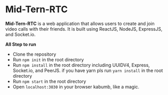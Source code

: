 # Mid-Tern-RTC

**Mid-Tern-RTC** is a web application that allows users to create and join video calls with their friends. It is built using ReactJS, NodeJS, ExpressJS, and Socket.io.

**All Step to run**
- Clone the repository
- Run `npm init` in the root directory
- Run `npm install` in the root directory including UUIDV4, Express, Socket.io, and PeerJS. if you have yarn pls run `yarn install` in the root directory
- Run `npm start` in the root directory
- Open `localhost:3030` in your browser
kabumb, like a magic.
